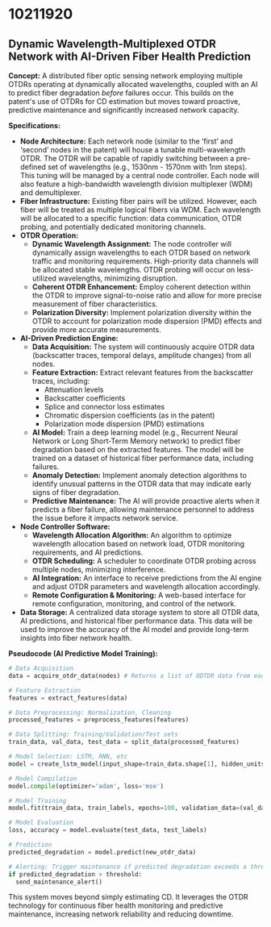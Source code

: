 # 10211920

## Dynamic Wavelength-Multiplexed OTDR Network with AI-Driven Fiber Health Prediction

**Concept:** A distributed fiber optic sensing network employing multiple OTDRs operating at dynamically allocated wavelengths, coupled with an AI to predict fiber degradation *before* failures occur. This builds on the patent's use of OTDRs for CD estimation but moves toward proactive, predictive maintenance and significantly increased network capacity.

**Specifications:**

*   **Node Architecture:** Each network node (similar to the ‘first’ and ‘second’ nodes in the patent) will house a tunable multi-wavelength OTDR.  The OTDR will be capable of rapidly switching between a pre-defined set of wavelengths (e.g., 1530nm - 1570nm with 1nm steps). This tuning will be managed by a central node controller. Each node will also feature a high-bandwidth wavelength division multiplexer (WDM) and demultiplexer.
*   **Fiber Infrastructure:**  Existing fiber pairs will be utilized. However, each fiber will be treated as multiple logical fibers via WDM.  Each wavelength will be allocated to a specific function: data communication, OTDR probing, and potentially dedicated monitoring channels.
*   **OTDR Operation:**
    *   **Dynamic Wavelength Assignment:** The node controller will dynamically assign wavelengths to each OTDR based on network traffic and monitoring requirements. High-priority data channels will be allocated stable wavelengths. OTDR probing will occur on less-utilized wavelengths, minimizing disruption.
    *   **Coherent OTDR Enhancement:**  Employ coherent detection within the OTDR to improve signal-to-noise ratio and allow for more precise measurement of fiber characteristics.
    *   **Polarization Diversity:** Implement polarization diversity within the OTDR to account for polarization mode dispersion (PMD) effects and provide more accurate measurements.
*   **AI-Driven Prediction Engine:**
    *   **Data Acquisition:**  The system will continuously acquire OTDR data (backscatter traces, temporal delays, amplitude changes) from all nodes.
    *   **Feature Extraction:**  Extract relevant features from the backscatter traces, including:
        *   Attenuation levels
        *   Backscatter coefficients
        *   Splice and connector loss estimates
        *   Chromatic dispersion coefficients (as in the patent)
        *   Polarization mode dispersion (PMD) estimations
    *   **AI Model:** Train a deep learning model (e.g., Recurrent Neural Network or Long Short-Term Memory network) to predict fiber degradation based on the extracted features. The model will be trained on a dataset of historical fiber performance data, including failures.
    *   **Anomaly Detection:**  Implement anomaly detection algorithms to identify unusual patterns in the OTDR data that may indicate early signs of fiber degradation.
    *   **Predictive Maintenance:**  The AI will provide proactive alerts when it predicts a fiber failure, allowing maintenance personnel to address the issue before it impacts network service.
*   **Node Controller Software:**
    *   **Wavelength Allocation Algorithm:**  An algorithm to optimize wavelength allocation based on network load, OTDR monitoring requirements, and AI predictions.
    *   **OTDR Scheduling:**  A scheduler to coordinate OTDR probing across multiple nodes, minimizing interference.
    *   **AI Integration:**  An interface to receive predictions from the AI engine and adjust OTDR parameters and wavelength allocation accordingly.
    *   **Remote Configuration & Monitoring:**  A web-based interface for remote configuration, monitoring, and control of the network.
*   **Data Storage:** A centralized data storage system to store all OTDR data, AI predictions, and historical fiber performance data. This data will be used to improve the accuracy of the AI model and provide long-term insights into fiber network health.

**Pseudocode (AI Predictive Model Training):**

```python
# Data Acquisition
data = acquire_otdr_data(nodes) # Returns a list of ODTDR data from each node

# Feature Extraction
features = extract_features(data)

# Data Preprocessing: Normalization, Cleaning
processed_features = preprocess_features(features)

# Data Splitting: Training/Validation/Test sets
train_data, val_data, test_data = split_data(processed_features)

# Model Selection: LSTM, RNN, etc
model = create_lstm_model(input_shape=train_data.shape[1], hidden_units=64, output_units=1)

# Model Compilation
model.compile(optimizer='adam', loss='mse')

# Model Training
model.fit(train_data, train_labels, epochs=100, validation_data=(val_data, val_labels))

# Model Evaluation
loss, accuracy = model.evaluate(test_data, test_labels)

# Prediction
predicted_degradation = model.predict(new_otdr_data)

# Alerting: Trigger maintenance if predicted degradation exceeds a threshold
if predicted_degradation > threshold:
  send_maintenance_alert()
```

This system moves beyond simply estimating CD. It leverages the OTDR technology for continuous fiber health monitoring and predictive maintenance, increasing network reliability and reducing downtime.